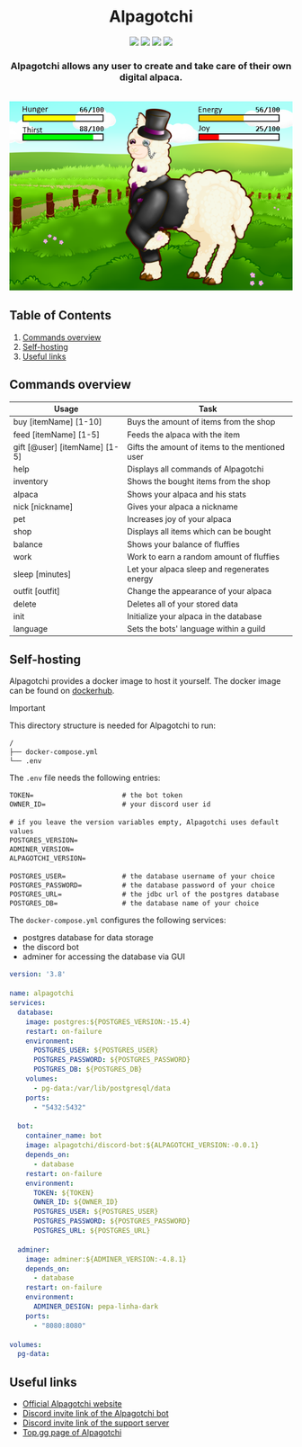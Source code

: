 <h1 align="center">Alpagotchi</h1>

<div align="center">
    <img src="https://img.shields.io/badge/Docker-2CA5E0?style=for-the-badge&logo=docker&logoColor=white"/> 
    <img src="https://img.shields.io/badge/PostgreSQL-316192?style=for-the-badge&logo=postgresql&logoColor=white"/> 
    <img src="https://img.shields.io/badge/Discord-5865F2?style=for-the-badge&logo=discord&logoColor=white"/> 
    <img src="https://img.shields.io/badge/apache_maven-C71A36?style=for-the-badge&logo=apachemaven&logoColor=white"/>
</div>

<h3 align="center">Alpagotchi allows any user to create and take care of their own digital alpaca.</h3><br>

<div align="center">
    <img alt="Alpagotchi" src="src/main/resources/assets/showcase.png" />
</div>

## Table of Contents
1. [Commands overview](#commands-overview)
2. [Self-hosting](#self-hosting)
3. [Useful links](#useful-links)

## Commands overview
| Usage                         | Task                                            |
|-------------------------------|-------------------------------------------------|
| buy [itemName] [1-10]         | Buys the amount of items from the shop          |
| feed [itemName] [1-5]         | Feeds the alpaca with the item                  |
| gift [@user] [itemName] [1-5] | Gifts the amount of items to the mentioned user |
| help                          | Displays all commands of Alpagotchi             |
| inventory                     | Shows the bought items from the shop            |
| alpaca                        | Shows your alpaca and his stats                 |
| nick [nickname]               | Gives your alpaca a nickname                    |
| pet                           | Increases joy of your alpaca                    |
| shop                          | Displays all items which can be bought          |
| balance                       | Shows your balance of fluffies                  |
| work                          | Work to earn a random amount of fluffies        |
| sleep [minutes]               | Let your alpaca sleep and regenerates energy    |
| outfit [outfit]               | Change the appearance of your alpaca            |
| delete                        | Deletes all of your stored data                 |
| init                          | Initialize your alpaca in the database          |
| language                      | Sets the bots' language within a guild          |

## Self-hosting
Alpagotchi provides a docker image to host it yourself. The docker image can be found on [dockerhub](https://hub.docker.com/r/alpagotchi/discord-bot).

> [!IMPORTANT]
> This directory structure is needed for Alpagotchi to run:
> ```
> /
> ├── docker-compose.yml
> └── .env
> ```
 
The `.env` file needs the following entries:

````
TOKEN=                      # the bot token
OWNER_ID=                   # your discord user id

# if you leave the version variables empty, Alpagotchi uses default values
POSTGRES_VERSION=
ADMINER_VERSION=
ALPAGOTCHI_VERSION=

POSTGRES_USER=              # the database username of your choice
POSTGRES_PASSWORD=          # the database password of your choice
POSTGRES_URL=               # the jdbc url of the postgres database
POSTGRES_DB=                # the database name of your choice
````

The `docker-compose.yml` configures the following services:
- postgres database for data storage
- the discord bot
- adminer for accessing the database via GUI

````yml
version: '3.8'

name: alpagotchi
services:
  database:
    image: postgres:${POSTGRES_VERSION:-15.4}
    restart: on-failure
    environment:
      POSTGRES_USER: ${POSTGRES_USER}
      POSTGRES_PASSWORD: ${POSTGRES_PASSWORD}
      POSTGRES_DB: ${POSTGRES_DB}
    volumes:
      - pg-data:/var/lib/postgresql/data
    ports:
      - "5432:5432"
        
  bot:
    container_name: bot
    image: alpagotchi/discord-bot:${ALPAGOTCHI_VERSION:-0.0.1}
    depends_on:
      - database
    restart: on-failure
    environment:
      TOKEN: ${TOKEN}
      OWNER_ID: ${OWNER_ID}
      POSTGRES_USER: ${POSTGRES_USER}
      POSTGRES_PASSWORD: ${POSTGRES_PASSWORD}
      POSTGRES_URL: ${POSTGRES_URL}

  adminer:
    image: adminer:${ADMINER_VERSION:-4.8.1}
    depends_on:
      - database
    restart: on-failure
    environment:
      ADMINER_DESIGN: pepa-linha-dark
    ports:
      - "8080:8080"

volumes:
  pg-data:
````

## Useful links
- [Official Alpagotchi website](https://alpagotchi.github.io) 
- [Discord invite link of the Alpagotchi bot](https://discord.com/api/oauth2/authorize?client_id=780910199875567616&permissions=265216&scope=bot%20applications.commands)
- [Discord invite link of the support server](https://discord.gg/DXtYyzGhXR)
- [Top.gg page of Alpagotchi](https://top.gg/bot/780910199875567616)
